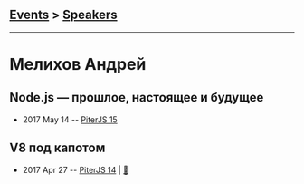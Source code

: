 ## [Events](../README.md) > [Speakers](../speakers.md)
---

# Мелихов Андрей

## Node.js — прошлое, настоящее и будущее
- 2017 May 14 -- [PiterJS 15](https://www.youtube.com/watch?v=m0Z7J4tUUvk)    
## V8 под капотом
- 2017 Apr 27 -- [PiterJS 14](https://www.youtube.com/watch?v=ol2BB1CLziI)  | [:notebook:](https://www.icloud.com/keynote/0mTVHs5cQdL3KOyaHbhWPygFg)  
